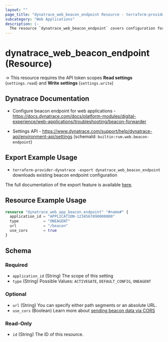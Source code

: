 ```yaml
---
layout: ""
page_title: "dynatrace_web_beacon_endpoint Resource - terraform-provider-dynatrace"
subcategory: "Web Applications"
description: |-
  The resource `dynatrace_web_beacon_endpoint` covers configuration for web application beacon endpoint
---
```


# dynatrace_web_beacon_endpoint (Resource)

-> This resource requires the API token scopes **Read settings** (`settings.read`) and **Write settings** (`settings.write`)

## Dynatrace Documentation

- Configure beacon endpoint for web applications - https://docs.dynatrace.com/docs/platform-modules/digital-experience/web-applications/troubleshooting/beacon-forwarder

- Settings API - https://www.dynatrace.com/support/help/dynatrace-api/environment-api/settings (schemaId: `builtin:rum.web.beacon-endpoint`)

## Export Example Usage

- `terraform-provider-dynatrace -export dynatrace_web_beacon_endpoint` downloads existing beacon endpoint configuration

The full documentation of the export feature is available [here](https://dt-url.net/h203qmc).

## Resource Example Usage

```terraform
resource "dynatrace_web_app_beacon_endpoint" "#name#" {
  application_id = "APPLICATION-1234567890000000"
  type           = "ONEAGENT"
  url            = "/beacon"
  use_cors       = true
}
```

<!-- schema generated by tfplugindocs -->
## Schema

### Required

- `application_id` (String) The scope of this setting
- `type` (String) Possible Values: `ACTIVEGATE`, `DEFAULT_CONFIG`, `ONEAGENT`

### Optional

- `url` (String) You can specify either path segments or an absolute URL.
- `use_cors` (Boolean) Learn more about [sending beacon data via CORS](https://dt-url.net/r7038sa)

### Read-Only

- `id` (String) The ID of this resource.
 